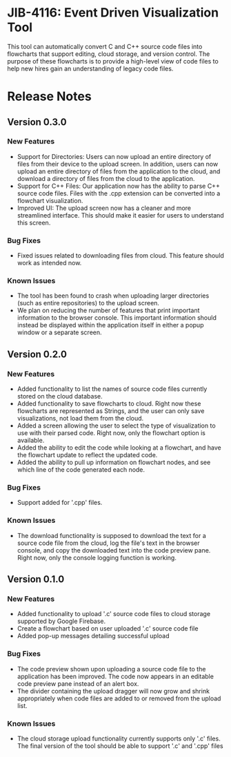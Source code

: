 # JIB-4116: Event Driven Visualization Tool
This tool can automatically convert C and C++ source code files into flowcharts that support editing, cloud storage, and version control. The purpose of these flowcharts is to provide a high-level view of code files to help new hires gain an understanding of legacy code files.

# Release Notes
## Version 0.3.0
### New Features
* Support for Directories: Users can now upload an entire directory of files from their device to the upload screen. In addition, users can now upload an entire directory of files from the application to the cloud, and download a directory of files from the cloud to the application.
* Support for C++ Files: Our application now has the ability to parse C++ source code files. Files with the .cpp extension can be converted into a flowchart visualization.
* Improved UI: The upload screen now has a cleaner and more streamlined interface. This should make it easier for users to understand this screen.
### Bug Fixes
* Fixed issues related to downloading files from cloud. This feature should work as intended now.
### Known Issues
* The tool has been found to crash when uploading larger directories (such as entire repositories) to the upload screen.
* We plan on reducing the number of features that print important information to the browser console. This important information should instead be displayed within the application itself in either a popup window or a separate screen.

## Version 0.2.0
### New Features
* Added functionality to list the names of source code files currently stored on the cloud database.
* Added functionality to save flowcharts to cloud. Right now these flowcharts are represented as Strings, and the user can only save visualizations, not load them from the cloud.
* Added a screen allowing the user to select the type of visualization to use with their parsed code. Right now, only the flowchart option is available.
* Added the ability to edit the code while looking at a flowchart, and have the flowchart update to reflect the updated code.
* Added the ability to pull up information on flowchart nodes, and see which line of the code generated each node.
### Bug Fixes
* Support added for '.cpp' files.
### Known Issues
* The download functionality is supposed to download the text for a source code file from the cloud, log the file's text in the browser console, and copy the downloaded text into the code preview pane. Right now, only the console logging function is working.

## Version 0.1.0
### New Features
* Added functionality to upload '.c' source code files to cloud storage supported by Google Firebase.
* Create a flowchart based on user uploaded '.c' source code file
* Added pop-up messages detailing successful upload
### Bug Fixes
* The code preview shown upon uploading a source code file to the application has been improved. The code now appears in an editable code preview pane instead of an alert box.
* The divider containing the upload dragger will now grow and shrink appropriately when code files are added to or removed from the upload list.
### Known Issues
* The cloud storage upload functionality currently supports only '.c' files. The final version of the tool should be able to support '.c' and '.cpp' files
